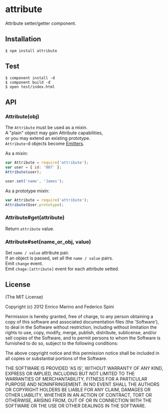 # attribute

Attribute setter/getter component.

## Installation

    $ npm install attribute

## Test

    $ component install -d
    $ component build -d
    $ open test/index.html

## API

### Attribute(obj)

  The `Attribute` must be used as a mixin.  
  A "plain" object may gain Attribute capabilities,  
  or you may extend an existing prototype.  
  `Attribute`-d objects become [Emitters](https://github.com/component/emitter).  

  As a mixin:

```js
var Attribute = require('attribute');
var user = { id: '007' };
Attribute(user);

user.set('name', 'James');
```

  As a prototype mixin:

```js
var Attribute = require('attribute');
Attribute(User.prototype);
```

### Attribute#get(attribute)

  Return `attribute` value.

### Attribute#set(name_or_obj, value)

  Set `name / value` attribute pair.  
  If an object is passed, set all the `name / value` pairs.  
  Emit `change` event.  
  Emit `chage:[attribute]` event for each attribute setted.  

## License

(The MIT License)

Copyright (c) 2012 Enrico Marino and Federico Spini

Permission is hereby granted, free of charge, to any person obtaining
a copy of this software and associated documentation files (the
'Software'), to deal in the Software without restriction, including
without limitation the rights to use, copy, modify, merge, publish,
distribute, sublicense, and/or sell copies of the Software, and to
permit persons to whom the Software is furnished to do so, subject to
the following conditions:

The above copyright notice and this permission notice shall be
included in all copies or substantial portions of the Software.

THE SOFTWARE IS PROVIDED 'AS IS', WITHOUT WARRANTY OF ANY KIND,
EXPRESS OR IMPLIED, INCLUDING BUT NOT LIMITED TO THE WARRANTIES OF
MERCHANTABILITY, FITNESS FOR A PARTICULAR PURPOSE AND NONINFRINGEMENT.
IN NO EVENT SHALL THE AUTHORS OR COPYRIGHT HOLDERS BE LIABLE FOR ANY
CLAIM, DAMAGES OR OTHER LIABILITY, WHETHER IN AN ACTION OF CONTRACT,
TORT OR OTHERWISE, ARISING FROM, OUT OF OR IN CONNECTION WITH THE
SOFTWARE OR THE USE OR OTHER DEALINGS IN THE SOFTWARE.
